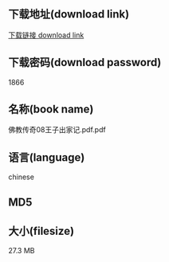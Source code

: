 ## 下载地址(download link)
[下载链接 download link](https://voluble-croquembouche-d321dc.netlify.app/?s=%E4%BD%9B%E6%95%99%E4%BC%A0%E5%A5%8708%E7%8E%8B%E5%AD%90%E5%87%BA%E5%AE%B6%E8%AE%B0.pdf)

## 下载密码(download password)
1866

## 名称(book name)
佛教传奇08王子出家记.pdf.pdf

## 语言(language)
chinese

## MD5


## 大小(filesize)
27.3 MB
